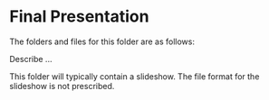 # Final Presentation

The folders and files for this folder are as follows:

Describe ...

This folder will typically contain a slideshow.  The file format for the slideshow is not prescribed.